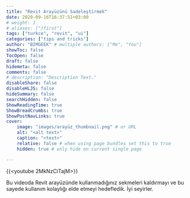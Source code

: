 ```yaml
---
title: "Revit Arayüzünü Sadeleştirmek"
date: 2020-09-16T16:37:51+03:00
# weight: 1
# aliases: ["/first"]
tags: ["turkce", "revit", "ui"]
categories: ["tips and tricks"]
author: "BIMGEEK" # multiple authors: ["Me", "You"]
showToc: false
TocOpen: false
draft: false
hidemeta: false
comments: false
# description: "Description Text."
disableShare: false
disableHLJS: false
hideSummary: false
searchHidden: false
ShowReadingTime: true
ShowBreadCrumbs: true
ShowPostNavLinks: true
cover:
    image: "images/arayüz_thumbnail.png" # or URL
    alt: "<alt text>"
    caption: "<text>"
    relative: false # when using page bundles set this to true
    hidden: true # only hide on current single page

---
```


{{<youtube 2MkNzCiTajM>}}

Bu videoda Revit arayüzünde kullanmadığınız sekmeleri kaldırmayı ve bu sayede kullanım kolaylığı elde etmeyi hedefledik. İyi seyirler.